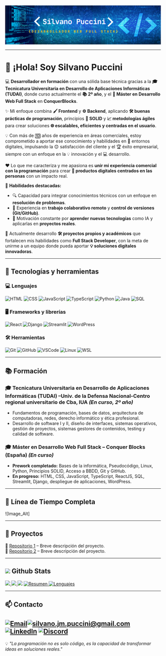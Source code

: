  ![Image_Alt](https://github.com/SilvanoPuccini/SilvanoPuccini/blob/6472f417d80525a484922f20355bc782ee527e26/titulofinal.png) 

---

# 👋 ¡Hola! Soy **Silvano Puccini**  

💻 **Desarrollador en formación** con una sólida base técnica gracias a la **🎓 Tecnicatura Universitaria en Desarrollo de Aplicaciones Informáticas (TUDAI)**, donde curso actualmente el **📚 2º año**, y el **🚀 Máster en Desarrollo Web Full Stack** en **ConquerBlocks**.  

✨ Mi enfoque combina **🖌️ Frontend** y **⚙️ Backend**, aplicando **🛠️ buenas prácticas de programación**, principios **📐 SOLID** y **📈 metodologías ágiles** para crear soluciones **🌐 escalables, eficientes y centradas en el usuario**.  

💡 Con más de 🔟 años de experiencia en áreas comerciales, estoy comprometido a aportar ese conocimiento y habilidades en 💼 entornos digitales, impulsando la 😊 satisfacción del cliente y el 🏆 éxito empresarial, siempre con un enfoque en la 💡 innovación y el 💻 desarrollo.  

❤️ Lo que me caracteriza y me apasiona es **unir mi experiencia comercial con la programación** para crear **📱 productos digitales centrados en las personas** con un impacto real.  

🧩 **Habilidades destacadas:**  
- 🔍 Capacidad para integrar conocimientos técnicos con un enfoque en **resolución de problemas**.  
- 🤝 Experiencia en **trabajo colaborativo remoto** y **control de versiones (Git/GitHub)**.  
- 📖 Motivación constante por **aprender nuevas tecnologías** como IA y aplicarlas en **proyectos reales**.  

📍 Actualmente desarrollo **🛠️ proyectos propios y académicos** que fortalecen mis habilidades como **Full Stack Developer**, con la meta de unirme a un equipo donde pueda aportar **💡 soluciones digitales innovadoras**.  
  

---

## 🚀 Tecnologías y herramientas

### 💻 Lenguajes
![HTML](https://img.shields.io/badge/HTML5-E34F26?style=for-the-badge&logo=html5&logoColor=white)
![CSS](https://img.shields.io/badge/CSS3-1572B6?style=for-the-badge&logo=css3&logoColor=white)
![JavaScript](https://img.shields.io/badge/JavaScript-black?style=for-the-badge&logo=javascript&logoColor=F7DF1E)
![TypeScript](https://img.shields.io/badge/TypeScript-3178C6?style=for-the-badge&logo=typescript&logoColor=white)
![Python](https://img.shields.io/badge/Python-14354C?style=for-the-badge&logo=python&logoColor=ffdd54)
![Java](https://img.shields.io/badge/Java-ED8B00?style=for-the-badge&logo=openjdk&logoColor=white)
![SQL](https://img.shields.io/badge/SQL-336791?style=for-the-badge&logo=postgresql&logoColor=white)

### 🖥️ Frameworks y librerías
![React](https://img.shields.io/badge/React-61DAFB?style=for-the-badge&logo=react&logoColor=black) 
![Django](https://img.shields.io/badge/Django-092E20?style=for-the-badge&logo=django&logoColor=white) 
![Streamlit](https://img.shields.io/badge/Streamlit-FF4B4B?style=for-the-badge&logo=streamlit&logoColor=white)
![WordPress](https://img.shields.io/badge/WordPress-21759B?style=for-the-badge&logo=wordpress&logoColor=white)

### 🛠️ Herramientas
![Git](https://img.shields.io/badge/Git-F05033?style=for-the-badge&logo=git&logoColor=white) ![GitHub](https://img.shields.io/badge/GitHub-000000?style=for-the-badge&logo=github&logoColor=white) ![VSCode](https://img.shields.io/badge/VSCode-0078D4?style=for-the-badge&logo=visualstudiocode&logoColor=white) ![Linux](https://img.shields.io/badge/Linux-FCC624?style=for-the-badge&logo=linux&logoColor=black) ![WSL](https://img.shields.io/badge/WSL-4B8BBE?style=for-the-badge&logo=linux&logoColor=white)

---

## 📚 Formación
### 🎓 Tecnicatura Universitaria en Desarrollo de Aplicaciones Informáticas (TUDAI) –Univ. de la Defensa Nacional-Centro regional universitario de Cba, IUA *(En curso, 2º año)*
- Fundamentos de programación, bases de datos, arquitectura de computadoras, redes, derecho informático y ética profesional.  
- Desarrollo de software I y II, diseño de interfaces, sistemas operativos, gestión de proyectos, sistemas gestores de contenidos, testing y calidad de software.


### 🎓 Máster en Desarrollo Web Full Stack – Conquer Blocks (España) *(En curso)*
- **Prework completado:** Bases de la informática, Pseudocódigo, Linux, Python, Principios SOLID, Acceso a BBDD, Git y GitHub.  
- **En progreso:** HTML, CSS, JavaScript, TypeScript, ReactJS, SQL, Streamlit, Django, despliegue de aplicaciones, WordPress.  

---
## 📅 Línea de Tiempo Completa
 ![Image_Alt]

---


## 📌 Proyectos
🔹 [Repositorio 1](#) – Breve descripción del proyecto.  
🔹 [Repositorio 2](#) – Breve descripción del proyecto.  

---

## <img src="https://media.giphy.com/media/iY8CRBdQXODJSCERIr/giphy.gif" width="25"> <b>Github Stats</b>

<a href="https://github.com/SilvanoPuccini">
  <img src="https://github-readme-stats.vercel.app/api?username=SilvanoPuccini&include_all_commits=true&count_private=true&show_icons=true&line_height=20&title_color=7A7ADB&icon_color=2234AE&text_color=D3D3D3&bg_color=0,000000,130F40" width="450"/>
</a>
<a href="https://github.com/SilvanoPuccini">
  <img src="https://github-readme-streak-stats.herokuapp.com/?user=SilvanoPuccini&theme=blueberry" width="420"/>
</a>

<img src="https://user-images.githubusercontent.com/73097560/115834477-dbab4500-a447-11eb-908a-139a6edaec5c.gif">

<a href="https://github.com/SilvanoPuccini">
  <img src="https://github-profile-summary-cards.vercel.app/api/cards/profile-details?username=SilvanoPuccini&theme=tokyonight&hide_border=true"  width="500" alt="Resumen"/>
</a>
<a href="https://github.com/SilvanoPuccini">
  <img src="https://github-readme-stats.vercel.app/api/top-langs?username=SilvanoPuccini&show_icons=true&locale=en&layout=compact&theme=tokyonight" width="350"  alt="Lenguajes"/>
</a>


---
## 📫 Contacto
[![Email](https://img.shields.io/badge/-DA4F33?style=for-the-badge&logo=gmail&logoColor=white)](mailto:silvano.jm.puccini@gmail.com)[![silvano.jm.puccini@gmail.com](https://img.shields.io/badge/silvano.jm.puccini@gmail.com-white?style=for-the-badge&logoColor=white&color=black)](mailto:silvano.jm.puccini@gmail.com)                     [![LinkedIn](https://img.shields.io/badge/LinkedIn-0A66C2?style=for-the-badge&logo=linkedin&logoColor=white)](https://www.linkedin.com/in/silvano-jose-maria-puccini-394992265?utm_source=share&utm_campaign=share_via&utm_content=profile&utm_medium=android_app)                   [![Discord](https://img.shields.io/badge/Discord-7289DA?style=for-the-badge&logo=discord&logoColor=white)](https://discord.com/users/925401070388256778)
---
💡 *"La programación no es solo código, es la capacidad de transformar ideas en soluciones reales."*


[def]: https://github.com/SilvanoPuccini/SilvanoPuccini/blob/6472f417d80525a484922f20355bc782ee527e26/titulofinal.png
